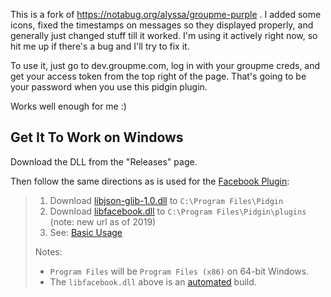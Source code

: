 This is a fork of https://notabug.org/alyssa/groupme-purple . I added some
icons, fixed the timestamps on messages so they displayed properly, and
generally just changed stuff till it worked. I'm using it actively right now,
so hit me up if there's a bug and I'll try to fix it.

To use it, just go to dev.groupme.com, log in with your groupme creds, and
get your access token from the top right of the page. That's going to be your
password when you use this pidgin plugin.

Works well enough for me :)

## Get It To Work on Windows

Download the DLL from the "Releases" page. 

Then follow the same directions as is used for the [Facebook Plugin][fp]:


> 1. Download [libjson-glib-1.0.dll][dl1] to `C:\Program Files\Pidgin`
> 2. Download [libfacebook.dll][dl2] to `C:\Program Files\Pidgin\plugins` (note: new url as of 2019)
> 3. See: [Basic Usage](Home#basic-usage)
> 
> Notes:
>   - `Program Files` will be `Program Files (x86)` on 64-bit Windows.
>   - The `libfacebook.dll` above is an [automated][l1] build.
> 
[fp]: https://github.com/dequis/purple-facebook/wiki/Installing-on-Windows
[dl1]: https://github.com/dequis/purple-facebook/releases/download/downloads/libjson-glib-1.0.dll
[dl2]: https://dequis.org/libfacebook.dll
[l1]: https://travis-ci.org/dequis/purple-facebook
